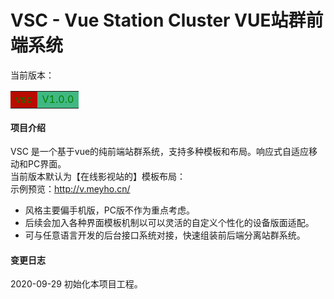 # VSC - Vue Station Cluster VUE站群前端系统
当前版本：
<table><tr><td bgcolor=balck><font color=#008000>vsc</font></td> <td bgcolor=#41b883><font color=#008000>V1.0.0</font></td></tr></table>

#### 项目介绍
VSC 是一个基于vue的纯前端站群系统，支持多种模板和布局。响应式自适应移动和PC界面。<br/>
当前版本默认为【在线影视站的】模板布局： <br>
示例预览：http://v.meyho.cn/  <br>

- 风格主要偏手机版，PC版不作为重点考虑。<br/>
- 后续会加入各种界面模板机制以可以灵活的自定义个性化的设备版面适配。
- 可与任意语言开发的后台接口系统对接，快速组装前后端分离站群系统。

#### 变更日志
2020-09-29 初始化本项目工程。


